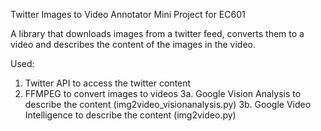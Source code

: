 Twitter Images to Video Annotator
Mini Project for EC601

A library that downloads images from a twitter feed, converts them to a video and describes the content of the images in the video.

Used:
1. Twitter API to access the twitter content
2. FFMPEG to convert images to videos
3a. Google Vision Analysis to describe the content (img2video_visionanalysis.py)
3b. Google Video Intelligence to describe the content (img2video.py)

